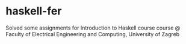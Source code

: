 # haskell-fer
Solved some assignments for Introduction to Haskell course course @ Faculty of Electrical Engineering and Computing, University of Zagreb
